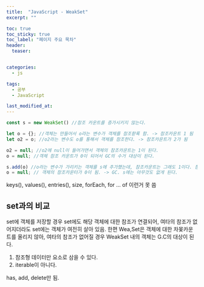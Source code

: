 ```yaml
---
title:  "JavaScript - WeakSet"
excerpt: ""

toc: true
toc_sticky: true
toc_label: "페이지 주요 목차"
header:
  teaser: 


categories:
  - js

tags:
  - 공부
  - JavaScript

last_modified_at: 
---
```


```js
const s = new WeakSet() //참조 카운트를 증가시키지 않는다.

let o = {}; //객체는 만들어서 o라는 변수가 객체를 참조핟록 함. -> 참조카운트 1 됨
let o2 = o; //o2라는 변수도 o를 통해서 객체를 참조한다. -> 참조카운트가 2가 됨

o2 = null; //o2에 null이 들어가면서 객체의 참조카운트는 1이 된다.
o = null; //객체 참조 카운트가 0이 되어서 GC의 수거 대상이 된다.

s.add(o) //o라는 변수가 가리키는 객체를 s에 추가했는데, 참조카운트는 그래도 1이다. 참조하고 있다는 걸 객체에 알리지 않음
o = null; // 객체의 참조카운터가 0이 됨. -> GC. s에는 아무것도 없게 된다.
```

keys(), values(), entries(), size, forEach, for ... of 이런거 못 씀

## set과의 비교

set에 객체를 저장할 경우 set에도 해당 객체에 대한 참조가 연결되어, 여타의 참조가 없어지더라도 set에는 객체가
여전히 살아 있음. 한편 Wea,Set은 객체에 대한 차몾카운트를 올리지 않아, 여타의 참조가 없어질 경우 WeakSet 내의 객체는 G.C의 대상이 된다.

1. 참조형 데이터만 요소로 삼을 수 있다.
2. iterable이 아니다.

has, add, delete만 됨.
